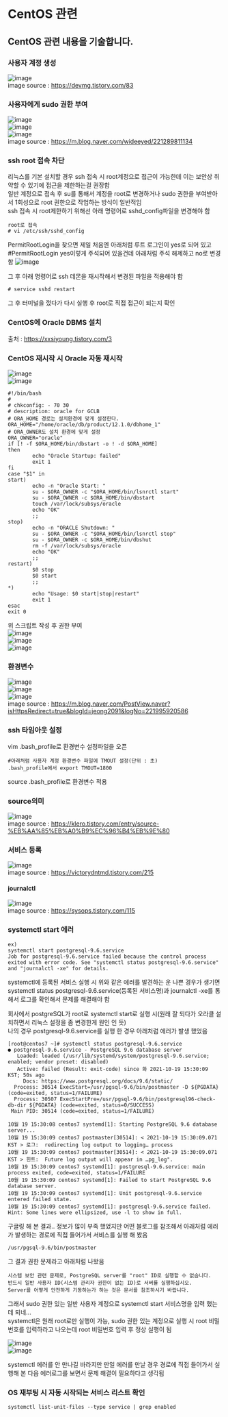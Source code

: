 # CentOS 관련
## CentOS 관련 내용을 기술합니다.
### 사용자 계정 생성
![image](https://user-images.githubusercontent.com/44331989/137235764-d847fbd8-c41e-47f2-84ad-bf27d62598d4.png) <br>
image source : https://devmg.tistory.com/83 <br>

### 사용자에게 sudo 권한 부여
![image](https://user-images.githubusercontent.com/44331989/137234868-8989c8f9-8b3d-416c-b55c-8e53985d83ec.png) <br>
![image](https://user-images.githubusercontent.com/44331989/137234911-29459954-3051-46f2-90ec-a2f0b49dfa76.png) <br>
![image](https://user-images.githubusercontent.com/44331989/137234944-2a4d0ebf-48fc-46d2-a171-eb7c8956262e.png) <br>
image source : https://m.blog.naver.com/wideeyed/221289811134 <br>

### ssh root 접속 차단
리눅스를 기본 설치할 경우 ssh 접속 시 root계정으로 접근이 가능한데 이는 보안상 취약할 수 있기에 접근을 제한하는걸 권장함 <br>
일반 계정으로 접속 후 su를 통해서 계정을 root로 변경하거나 sudo 권한을 부여받아서 1회성으로 root 권한으로 작업하는 방식이 일반적임 <br>
ssh 접속 시 root제한하기 위해선 아래 명령어로 sshd_config파일을 변경해야 함 <br>
~~~
root로 접속
# vi /etc/ssh/sshd_config
~~~
PermitRootLogin을 찾으면 제일 처음엔 아래처럼 루트 로그인이 yes로 되어 있고
#PermitRootLogin yes이렇게 주석되어 있을건데 아래처럼 주석 해제하고 no로 변경 함
![image](https://user-images.githubusercontent.com/44331989/137238111-b31c551e-88f1-4d9a-871e-5f9c2eb1b9a8.png) <br>

그 후 아래 명령어로 ssh 데몬을 재시작해서 변경된 파일을 적용해야 함 <br>
~~~
# service sshd restart
~~~
그 후 터미널을 껐다가 다시 실행 후 root로 직접 접근이 되는지 확인 <br>

### CentOS에 Oracle DBMS 설치
출처 : https://xxsiyoung.tistory.com/3 <br>

### CentOS 재시작 시 Oracle 자동 재시작
![image](https://user-images.githubusercontent.com/44331989/137681872-fcfd71bc-8ce4-4647-a845-802521305cc0.png) <br>
![image](https://user-images.githubusercontent.com/44331989/137681901-65004164-0ba3-464e-b669-91ae32eb56c4.png) <br>
~~~
#!/bin/bash
#
# chkconfig: - 70 30
# description: oracle for GCLB
# ORA_HOME 경로는 설치환경에 맞게 설정한다.
ORA_HOME="/home/oracle/db/product/12.1.0/dbhome_1"
# ORA_OWNER도 설치 환경에 맞게 설정
ORA_OWNER="oracle"
if [! -f $ORA_HOME/bin/dbstart -o ! -d $ORA_HOME]
then
        echo "Oracle Startup: failed"
        exit 1
fi
case "$1" in
start)
        echo -n "Oracle Start: "
        su - $ORA_OWNER -c "$ORA_HOME/bin/lsnrctl start"
        su - $ORA_OWNER -c $ORA_HOME/bin/dbstart
        touch /var/lock/subsys/oracle
        echo "OK"
        ;;
stop)
        echo -n "ORACLE Shutdown: "
        su - $ORA_OWNER -c "$ORA_HOME/bin/lsnrctl stop"
        su - $ORA_OWNER -c $ORA_HOME/bin/dbshut
        rm -f /var/lock/subsys/oracle
        echo "OK"
        ;;
restart)
        $0 stop
        $0 start
        ;;
*)
        echo "Usage: $0 start|stop|restart"
        exit 1
esac
exit 0
~~~
위 스크립트 작성 후 권한 부여 <br>
![image](https://user-images.githubusercontent.com/44331989/137682053-121c78bf-7e5c-4d50-9025-49a428dc2095.png) <br> 
![image](https://user-images.githubusercontent.com/44331989/137682088-06824273-586a-43c1-b084-1708da5279ba.png) <br>
![image](https://user-images.githubusercontent.com/44331989/137682119-e49f30b2-2e00-4120-b6fe-93c006003768.png) <br>

### 환경변수
![image](https://user-images.githubusercontent.com/44331989/137296534-f1301cd2-f616-4096-9d73-cc369478afb4.png) <br>
![image](https://user-images.githubusercontent.com/44331989/137296575-22805fc2-09e0-491a-a934-885ab60ea991.png) <br>
![image](https://user-images.githubusercontent.com/44331989/137296604-6634ddb6-a97a-4325-a7f5-c95d5bd97882.png) <br>
image source : https://m.blog.naver.com/PostView.naver?isHttpsRedirect=true&blogId=jeong2091&logNo=221995920586 <br>

### ssh 타임아웃 설정
vim .bash_profile로 환경변수 설정파일을 오픈 <br>
~~~
#아래처럼 사용자 계정 환경변수 파일에 TMOUT 설정(단위 : 초)
.bash_profile에서 export TMOUT=1800
~~~
source .bash_profile로 환경변수 적용 <br>

### source의미
![image](https://user-images.githubusercontent.com/44331989/137708220-f2848cf6-7e6f-4548-adf6-34f15f085488.png) <br>
image source : https://klero.tistory.com/entry/source-%EB%AA%85%EB%A0%B9%EC%96%B4%EB%9E%80 <br>

### 서비스 등록
![image](https://user-images.githubusercontent.com/44331989/137892531-81f97c6a-4c64-4dc1-a4f5-61bae2616d94.png) <br>
image source : https://victorydntmd.tistory.com/215 <br>

#### journalctl
![image](https://user-images.githubusercontent.com/44331989/137893166-76d29df6-e9b5-460b-94b1-29a1178f9fe8.png) <br>
image source : https://sysops.tistory.com/115 <br>

### systemctl start 에러
~~~
ex)
systemctl start postgresql-9.6.service
Job for postgresql-9.6.service failed because the control process exited with error code. See "systemctl status postgresql-9.6.service" and "journalctl -xe" for details.
~~~
systemctl에 등록된 서비스 실행 시 위와 같은 에러를 발견하는 운 나쁜 경우가 생기면 <br>
systemctl status postgresql-9.6.service(등록된 서비스명)과 journalctl -xe를 통해서 로그를 확인해서 문제를 해결해야 함 <br>

회사에서 postgreSQL가 root로 systemctl start로 실행 시(원래 잘 되다가 오라클 설치하면서 리눅스 설정을 좀 변경한게 원인 인 듯) <br>
나의 경우 postgresql-9.6.service를 실행 한 경우 아래처럼 에러가 발생 했었음 <br>
~~~
[root@centos7 ~]# systemctl status postgresql-9.6.service
● postgresql-9.6.service - PostgreSQL 9.6 database server
   Loaded: loaded (/usr/lib/systemd/system/postgresql-9.6.service; enabled; vendor preset: disabled)
   Active: failed (Result: exit-code) since 화 2021-10-19 15:30:09 KST; 50s ago
     Docs: https://www.postgresql.org/docs/9.6/static/
  Process: 30514 ExecStart=/usr/pgsql-9.6/bin/postmaster -D ${PGDATA} (code=exited, status=1/FAILURE)
  Process: 30507 ExecStartPre=/usr/pgsql-9.6/bin/postgresql96-check-db-dir ${PGDATA} (code=exited, status=0/SUCCESS)
 Main PID: 30514 (code=exited, status=1/FAILURE)

10월 19 15:30:08 centos7 systemd[1]: Starting PostgreSQL 9.6 database server...
10월 19 15:30:09 centos7 postmaster[30514]: < 2021-10-19 15:30:09.071 KST > 로그:  redirecting log output to logging… process
10월 19 15:30:09 centos7 postmaster[30514]: < 2021-10-19 15:30:09.071 KST > 힌트:  Future log output will appear in …pg_log".
10월 19 15:30:09 centos7 systemd[1]: postgresql-9.6.service: main process exited, code=exited, status=1/FAILURE
10월 19 15:30:09 centos7 systemd[1]: Failed to start PostgreSQL 9.6 database server.
10월 19 15:30:09 centos7 systemd[1]: Unit postgresql-9.6.service entered failed state.
10월 19 15:30:09 centos7 systemd[1]: postgresql-9.6.service failed.
Hint: Some lines were ellipsized, use -l to show in full.
~~~

구글링 해 본 결과.. 정보가 많이 부족 했었지만 어떤 블로그를 참조해서 아래처럼 에러가 발생하는 경로에 직접 들어가서 서비스를 실행 해 봤음 <br>
~~~
/usr/pgsql-9.6/bin/postmaster
~~~

그 결과 권한 문제라고 아래처럼 나왔음 <br>
~~~
시스템 보안 관련 문제로, PostgreSQL server를 "root" ID로 실행할 수 없습니다.
반드시 일반 사용자 ID(시스템 관리자 권한이 없는 ID)로 서버를 실행하십시오.
Server를 어떻게 안전하게 기동하는가 하는 것은 문서를 참조하시기 바랍니다.
~~~

그래서 sudo 권한 있는 일반 사용자 계정으로 systemctl start 서비스명을 입력 했는데 되네... <br>
systemctl은 원래 root로만 실행이 가능, sudo 권한 있는 계정으로 실행 시 root 비밀번호를 입력하라고 나오는데
root 비밀번호 입력 후 정상 실행이 됨 <br>

![image](https://user-images.githubusercontent.com/44331989/138075494-9f252628-ba6c-4e2b-bbb7-40f42df9eb40.png) <br>
![image](https://user-images.githubusercontent.com/44331989/138075541-7e42df72-09d7-47bd-89a9-50d318438857.png) <br>

systemctl 에러를 안 만나길 바라지만 만일 에러를 만날 경우 경로에 직접 들어가서 실행해 본 다음 에러로그를 보면서 문제 해결이 필요하다고 생각됨 <br>

### OS 재부팅 시 자동 시작되는 서비스 리스트 확인
~~~
systemctl list-unit-files --type service | grep enabled
~~~





